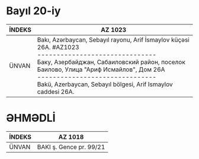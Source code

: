 # Bayıl 20-iy

|İNDEKS|AZ 1023|
|---|---|
|ÜNVAN|Bakı, Azərbaycan, Sebayıl rayonu, Arif İsmaylov küçəsi 26A. #AZ1023 </br> ------------------------------- </br> Баку, Азербайджан, Сабаиловский район, поселок Баилово, Улица "Ариф Исмайлов", Дом 26А </br> ------------------------------- </br>Bakü, Azerbaycan, Sebayıl bölgesi, Arif Ismaylov caddesi 26A.|

# ƏHMƏDLİ

|İNDEKS|AZ 1018|
|---|---|
|ÜNVAN|BAKI ş. Gence pr. 99/21|
